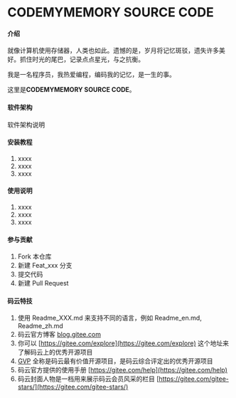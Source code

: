# CODEMYMEMORY SOURCE CODE

#### 介绍
就像计算机使用存储器，人类也如此。遗憾的是，岁月将记忆斑驳，遗失许多美好。抓住时光的尾巴，记录点点星光，与之抗衡。

我是一名程序员，我热爱编程，编码我的记忆，是一生的事。

这里是**CODEMYMEMORY SOURCE CODE**。

#### 软件架构
软件架构说明


#### 安装教程
 
1. xxxx
2. xxxx
3. xxxx

#### 使用说明

1. xxxx
2. xxxx
3. xxxx

#### 参与贡献

1. Fork 本仓库
2. 新建 Feat_xxx 分支
3. 提交代码
4. 新建 Pull Request


#### 码云特技

1. 使用 Readme\_XXX.md 来支持不同的语言，例如 Readme\_en.md, Readme\_zh.md
2. 码云官方博客 [blog.gitee.com](https://blog.gitee.com)
3. 你可以 [https://gitee.com/explore](https://gitee.com/explore) 这个地址来了解码云上的优秀开源项目
4. [GVP](https://gitee.com/gvp) 全称是码云最有价值开源项目，是码云综合评定出的优秀开源项目
5. 码云官方提供的使用手册 [https://gitee.com/help](https://gitee.com/help)
6. 码云封面人物是一档用来展示码云会员风采的栏目 [https://gitee.com/gitee-stars/](https://gitee.com/gitee-stars/)